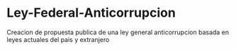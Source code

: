 # Ley-Federal-Anticorrupcion
Creacion de propuesta publica de una ley general anticorrupcion basada en leyes actuales del pais y extranjero 

